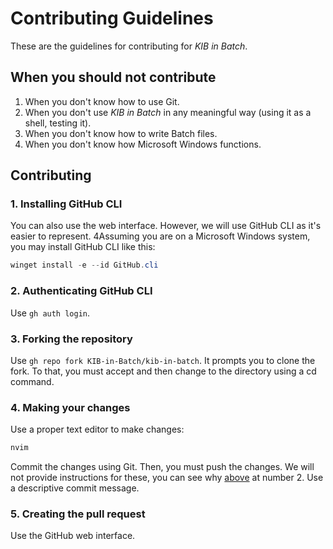 # Contributing Guidelines

These are the guidelines for contributing for *KIB in Batch*.

## When you should not contribute

1. When you don't know how to use Git.
2. When you don't use *KIB in Batch* in any meaningful way (using it as a shell, testing it).
3. When you don't know how to write Batch files.
4. When you don't know how Microsoft Windows functions.

## Contributing

### 1. Installing GitHub CLI

You can also use the web interface. However, we will use GitHub CLI as it's easier to represent.
4Assuming you are on a Microsoft Windows system, you may install GitHub CLI like this:

```powershell
winget install -e --id GitHub.cli
```

### 2. Authenticating GitHub CLI

Use `gh auth login`.

### 3. Forking the repository

Use `gh repo fork KIB-in-Batch/kib-in-batch`. It prompts you to clone the fork. To that, you must accept and then change to the directory using a cd command.

### 4. Making your changes

Use a proper text editor to make changes:

```powershell
nvim
```

Commit the changes using Git. Then, you must push the changes. We will not provide instructions for these, you can see why [above](#when-you-should-not-contribute) at number 2. Use a descriptive commit message.

### 5. Creating the pull request

Use the GitHub web interface.
